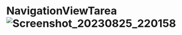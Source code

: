 # NavigationViewTarea ![Screenshot_20230825_220158](https://github.com/Stevensx/NavigationViewTarea/assets/136100719/c751604d-7973-442a-b116-a3ab86e08fed)
